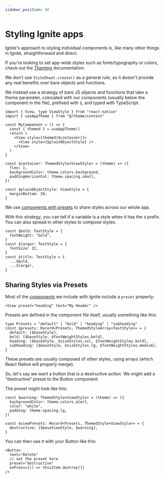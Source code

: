 ```yaml
---
sidebar_position: 80
---
```


# Styling Ignite apps

Ignite's approach to styling individual components is, like many other things in Ignite, straightforward and direct.

If you're looking to set app-wide styles such as fonts/typography or colors, check out the [Theming](../boilerplate/app/theme/Theming.md) documentation.

We don't use `StyleSheet.create()` as a general rule, as it doesn't provide any real benefits over bare objects and functions.

We instead use a strategy of bare JS objects and functions that take a theme parameter, colocated with our components (usually below the component in the file), prefixed with `$`, and typed with TypeScript:

```tsx
import { View, type ViewStyle } from "react-native"
import { useAppTheme } from "@/theme/context"

const MyComponent = () => {
  const { themed } = useAppTheme()
  return (
    <View style={themed($container)}>
      <View style={$plainObjectStyle} />
    </View>
  )
}

const $container: ThemedStyle<ViewStyle> = (theme) => ({
  flex: 1,
  backgroundColor: theme.colors.background,
  paddingHorizontal: theme.spacing.small,
})

const $plainObjectStyle: ViewStyle = {
  marginBottom: 20,
}
```

We use [components with presets](../boilerplate/app/components/Components.md) to share styles across our whole app.

With this strategy, you can tell if a variable is a style when it has the `$` prefix. You can also spread in other styles to compose styles:

```tsx
const $bold: TextStyle = {
  fontWeight: "bold",
}
const $larger: TextStyle = {
  fontSize: 22,
}
const $title: TextStyle = {
  ...$bold,
  ...$larger,
}
```

## Sharing Styles via Presets

Most of the [components](../boilerplate/app/components/Components.md) we include with Ignite include a `preset` property:

```tsx
<View preset="heading" text="My Header" />
```

Presets are defined in the component file itself, usually something like this:

```tsx
type Presets = "default" | "bold" | "heading" | "subheading"
const $presets: Record<Presets, ThemedStyleArray<TextStyle>> = {
  default: [$baseStyle],
  bold: [$baseStyle, $fontWeightStyles.bold],
  heading: [$baseStyle, $sizeStyles.xxl, $fontWeightStyles.bold],
  subheading: [$baseStyle, $sizeStyles.lg, $fontWeightStyles.medium],
}
```

These presets are usually composed of other styles, using arrays (which React Native will properly merge).

So, let's say we want a button that is a destructive action. We might add a "destructive" preset to the Button component.

The preset might look like this:

```tsx
const $warning: ThemedStyle<ViewStyle> = (theme) => ({
  backgroundColor: theme.colors.alert,
  color: "white",
  padding: theme.spacing.lg,
})

const $viewPresets: Record<Presets, ThemedStyle<ViewStyle>> = {
  destructive: [$baseViewStyle, $warning],
}
```

You can then use it with your Button like this:

```tsx
<Button
  text="Delete"
  // set the preset here
  preset="destructive"
  onPress={() => thisItem.destroy()}
/>
```
